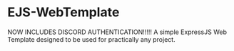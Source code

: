 # EJS-WebTemplate
NOW INCLUDES DISCORD AUTHENTICATION!!!!!
A simple ExpressJS Web Template designed to be used for practically any project.
